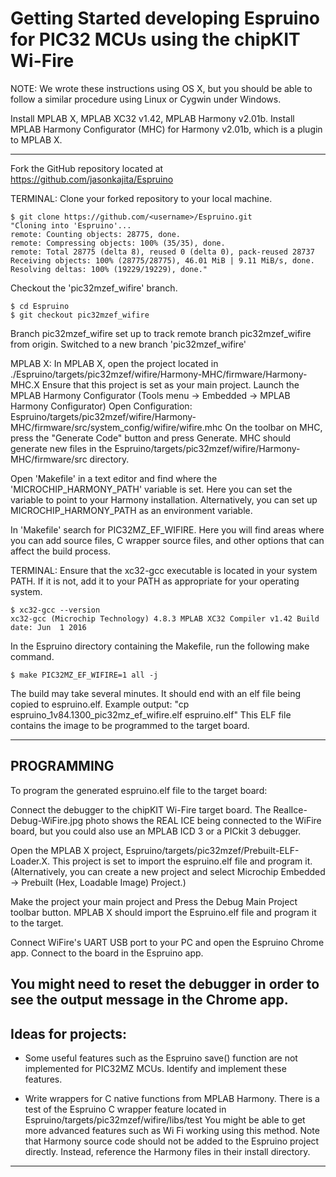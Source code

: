 # Getting Started developing Espruino for PIC32 MCUs using the chipKIT Wi-Fire

NOTE: We wrote these instructions using OS X, but you should be able to follow a similar procedure using Linux or Cygwin under Windows.

Install MPLAB X, MPLAB XC32 v1.42, MPLAB Harmony v2.01b.
Install MPLAB Harmony Configurator (MHC) for Harmony v2.01b, which is a plugin to MPLAB X.

-----------------------------------------------------------

Fork the GitHub repository located at https://github.com/jasonkajita/Espruino

TERMINAL:
Clone your forked repository to your local machine.
```
$ git clone https://github.com/<username>/Espruino.git
"Cloning into 'Espruino'...
remote: Counting objects: 28775, done.
remote: Compressing objects: 100% (35/35), done.
remote: Total 28775 (delta 8), reused 0 (delta 0), pack-reused 28737
Receiving objects: 100% (28775/28775), 46.01 MiB | 9.11 MiB/s, done.
Resolving deltas: 100% (19229/19229), done."
```

Checkout the 'pic32mzef_wifire' branch.
```
$ cd Espruino
$ git checkout pic32mzef_wifire
```
Branch pic32mzef_wifire set up to track remote branch pic32mzef_wifire from origin.
Switched to a new branch 'pic32mzef_wifire'

MPLAB X:
In MPLAB X, open the project located in 
./Espruino/targets/pic32mzef/wifire/Harmony-MHC/firmware/Harmony-MHC.X
Ensure that this project is set as your main project.
Launch the MPLAB Harmony Configurator (Tools menu -> Embedded -> MPLAB Harmony Configurator)
Open Configuration: Espruino/targets/pic32mzef/wifire/Harmony-MHC/firmware/src/system_config/wifire/wifire.mhc
On the toolbar on MHC, press the "Generate Code" button and press Generate. MHC should generate new files in the Espruino/targets/pic32mzef/wifire/Harmony-MHC/firmware/src directory.

Open 'Makefile' in a text editor and find where the 'MICROCHIP_HARMONY_PATH' variable is set. Here you can set the variable to point to your Harmony installation. Alternatively, you can set up MICROCHIP_HARMONY_PATH as an environment variable.

In 'Makefile' search for PIC32MZ_EF_WIFIRE. Here you will find areas where you can add source files, C wrapper source files, and other options that can affect the build process.

TERMINAL:
Ensure that the xc32-gcc executable is located in your system PATH. If it is not, add it to your PATH as appropriate for your operating system.
```
$ xc32-gcc --version
xc32-gcc (Microchip Technology) 4.8.3 MPLAB XC32 Compiler v1.42 Build date: Jun  1 2016
```
In the Espruino directory containing the Makefile, run the following make command.
```
$ make PIC32MZ_EF_WIFIRE=1 all -j
```
The build may take several minutes. It should end with an elf file being copied to espruino.elf.
Example output: "cp espruino_1v84.1300_pic32mz_ef_wifire.elf espruino.elf"
This ELF file contains the image to be programmed to the target board.

-----------------------------------------------------------
## PROGRAMMING
To program the generated espruino.elf file to the target board:

Connect the debugger to the chipKIT Wi-Fire target board. The RealIce-Debug-WiFire.jpg photo shows the REAL ICE being connected to the WiFire board, but you could also use an MPLAB ICD 3 or a PICkit 3 debugger.

Open the MPLAB X project, Espruino/targets/pic32mzef/Prebuilt-ELF-Loader.X. This project is set to import the espruino.elf file and program it. (Alternatively, you can create a new project and select Microchip Embedded -> Prebuilt (Hex, Loadable Image) Project.)

Make the project your main project and Press the Debug Main Project toolbar button. MPLAB X should import the Espruino.elf file and program it to the target.

Connect WiFire's UART USB port to your PC and open the Espruino Chrome app. Connect to the board in the Espruino app.

You might need to reset the debugger in order to see the output message in the Chrome app.
-----------------------------------------------------------

## Ideas for projects:

- Some useful features such as the Espruino save() function are not implemented for PIC32MZ MCUs. Identify and implement these features.

- Write wrappers for C native functions from MPLAB Harmony. There is a test of the Espruino C wrapper feature located in Espruino/targets/pic32mzef/wifire/libs/test  You might be able to get more advanced features such as Wi Fi working using this method. Note that Harmony source code should not be added to the Espruino project directly. Instead, reference the Harmony files in their install directory.

-----------------------------------------------------------

